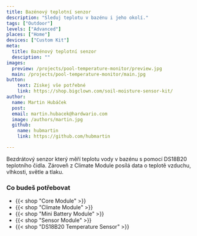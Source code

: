 ```yaml
---
title: Bazénový teplotní senzor
description: "Sleduj teplotu v bazénu i jeho okolí."
tags: ["Outdoor"]
levels: ["Advanced"]
places: ["Home"]
devices: ["Custom Kit"]
meta:
  title: Bazénový teplotní senzor
  desciption: ""
images:
  preview: /projects/pool-temperature-monitor/preview.jpg
  main: /projects/pool-temperature-monitor/main.jpg
button:
    text: Získej vše potřebné
    link: https://shop.bigclown.com/soil-moisture-sensor-kit/
author:
  name: Martin Hubáček
  post:
  email: martin.hubacek@hardwario.com
  image: /authors/martin.jpg
  github:
    name: hubmartin
    link: https://github.com/hubmartin

---
```


Bezdrátový senzor který měří teplotu vody v bazénu s pomocí DS18B20 teplotního čidla. Zároveň z Climate Module posílá data o teplotě vzduchu, vlhkosti, světle a tlaku.

### Co budeš potřebovat

* {{< shop "Core Module" >}}
* {{< shop "Climate Module" >}}
* {{< shop "Mini Battery Module" >}}
* {{< shop "Sensor Module" >}}
* {{< shop "DS18B20 Temperature Sensor" >}}
